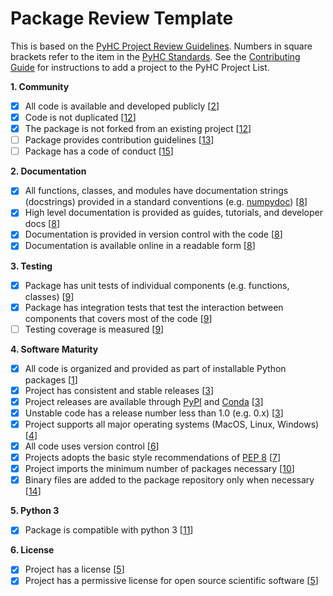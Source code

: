 # Package Review Template

This is based on the [PyHC Project Review Guidelines](https://github.com/heliophysicsPy/heliophysicsPy.github.io/blob/master/_pyhc_projects/pyhc_project_grading_guidelines.md). Numbers in square brackets refer to the item in the [PyHC Standards](https://github.com/heliophysicsPy/standards/blob/master/standards.md). See the [Contributing Guide](https://github.com/heliophysicsPy/heliophysicsPy.github.io/blob/master/_pyhc_projects/adding_to_pyhc_project_list.md) for instructions to add a project to the PyHC Project List.

**1. Community**
- [x] All code is available and developed publicly [[2](https://github.com/heliophysicsPy/standards/blob/master/standards.md#standards)]
- [x] Code is not duplicated [[12](https://github.com/heliophysicsPy/standards/blob/master/standards.md#standards)]
- [x] The package is not forked from an existing project [[12](https://github.com/heliophysicsPy/standards/blob/master/standards.md#standards)]
- [ ] Package provides contribution guidelines [[13](https://github.com/heliophysicsPy/standards/blob/master/standards.md#standards)]
- [ ] Package has a code of conduct [[15](https://github.com/heliophysicsPy/standards/blob/master/standards.md#standards)]

**2. Documentation**
- [x] All functions, classes, and modules have documentation strings (docstrings) provided in a standard conventions (e.g. [numpydoc](https://numpydoc.readthedocs.io/en/latest/format.html)) [[8](https://github.com/heliophysicsPy/standards/blob/master/standards.md#standards)]
- [x] High level documentation is provided as guides, tutorials, and developer docs [[8](https://github.com/heliophysicsPy/standards/blob/master/standards.md#standards)]
- [x] Documentation is provided in version control with the code [[8](https://github.com/heliophysicsPy/standards/blob/master/standards.md#standards)]
- [x] Documentation is available online in a readable form [[8](https://github.com/heliophysicsPy/standards/blob/master/standards.md#standards)]

**3. Testing**
- [x] Package has unit tests of individual components (e.g. functions, classes) [[9](https://github.com/heliophysicsPy/standards/blob/master/standards.md#standards)]
- [x] Package has integration tests that test the interaction between components that covers most of the code [[9](https://github.com/heliophysicsPy/standards/blob/master/standards.md#standards)]
- [ ] Testing coverage is measured [[9](https://github.com/heliophysicsPy/standards/blob/master/standards.md#standards)]

**4. Software Maturity**
- [x] All code is organized and provided as part of installable Python packages [[1](https://github.com/heliophysicsPy/standards/blob/master/standards.md#standards)]
- [x] Project has consistent and stable releases [[3](https://github.com/heliophysicsPy/standards/blob/master/standards.md#standards)]
- [x] Project releases are available through [PyPI](https://pypi.org) and [Conda](https://docs.conda.io/en/latest/) [[3](https://github.com/heliophysicsPy/standards/blob/master/standards.md#standards)]
- [x] Unstable code has a release number less than 1.0 (e.g. 0.x) [[3](https://github.com/heliophysicsPy/standards/blob/master/standards.md#standards)]
- [x] Project supports all major operating systems (MacOS, Linux, Windows) [[4](https://github.com/heliophysicsPy/standards/blob/master/standards.md#standards)]
- [x] All code uses version control [[6](https://github.com/heliophysicsPy/standards/blob/master/standards.md#standards)]
- [x] Projects adopts the basic style recommendations of [PEP 8](https://www.python.org/dev/peps/pep-0008/) [[7](https://github.com/heliophysicsPy/standards/blob/master/standards.md#standards)]
- [x] Project imports the minimum number of packages necessary [[10](https://github.com/heliophysicsPy/standards/blob/master/standards.md#standards)]
- [x] Binary files are added to the package repository only when necessary [[14](https://github.com/heliophysicsPy/standards/blob/master/standards.md#standards)]

**5. Python 3**
- [x] Package is compatible with python 3 [[11](https://github.com/heliophysicsPy/standards/blob/master/standards.md#standards)]

**6. License**
- [x] Project has a license [[5](https://github.com/heliophysicsPy/standards/blob/master/standards.md#standards)]
- [x] Project has a permissive license for open source scientific software [[5](https://github.com/heliophysicsPy/standards/blob/master/standards.md#standards)]
